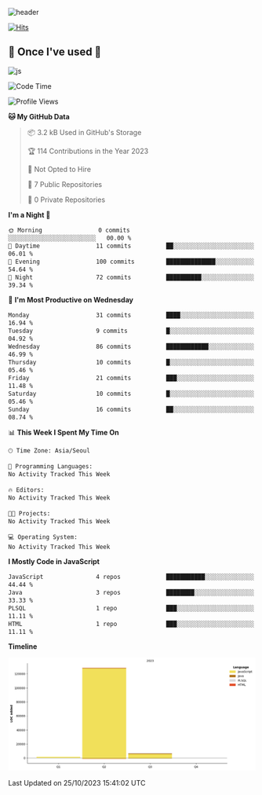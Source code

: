 <!--
**pocaaaaa/pocaaaaa** is a ✨ _special_ ✨ repository because its `README.md` (this file) appears on your GitHub profile.

Here are some ideas to get you started:

- 🔭 I’m currently working on ...
- 🌱 I’m currently learning ... 
- 👯 I’m looking to collaborate on ...
- 🤔 I’m looking for help with ...
- 💬 Ask me about ...
- 📫 How to reach me: ...
- 😄 Pronouns: ...
- ⚡ Fun fact: ...
-->

![header](https://capsule-render.vercel.app/api?type=waving&color=timeGradient&text=pocaaaaa&height=180&animation=blink&fontAlign=70&fontSize=60&fontColor=FFFFFF)

[![Hits](https://hits.seeyoufarm.com/api/count/incr/badge.svg?url=https%3A%2F%2Fgithub.com%2Fpocaaaaa&count_bg=%23A1DFF1&title_bg=%23555555&icon=&icon_color=%23E7E7E7&title=hits&edge_flat=false)](https://hits.seeyoufarm.com)

## 🔨 Once I've used 🔨 
![js](https://img.shields.io/badge/JavaScript-F7DF1E?style=for-the-badge&logo=JavaScript&logoColor=white)

<!--START_SECTION:waka-->
![Code Time](http://img.shields.io/badge/Code%20Time-0%20secs-blue)

![Profile Views](http://img.shields.io/badge/Profile%20Views-0-blue)

**🐱 My GitHub Data** 

> 📦 3.2 kB Used in GitHub's Storage 
 > 
> 🏆 114 Contributions in the Year 2023
 > 
> 🚫 Not Opted to Hire
 > 
> 📜 7 Public Repositories 
 > 
> 🔑 0 Private Repositories 
 > 
**I'm a Night 🦉** 

```text
🌞 Morning                0 commits           ░░░░░░░░░░░░░░░░░░░░░░░░░   00.00 % 
🌆 Daytime                11 commits          ██░░░░░░░░░░░░░░░░░░░░░░░   06.01 % 
🌃 Evening                100 commits         ██████████████░░░░░░░░░░░   54.64 % 
🌙 Night                  72 commits          ██████████░░░░░░░░░░░░░░░   39.34 % 
```
📅 **I'm Most Productive on Wednesday** 

```text
Monday                   31 commits          ████░░░░░░░░░░░░░░░░░░░░░   16.94 % 
Tuesday                  9 commits           █░░░░░░░░░░░░░░░░░░░░░░░░   04.92 % 
Wednesday                86 commits          ████████████░░░░░░░░░░░░░   46.99 % 
Thursday                 10 commits          █░░░░░░░░░░░░░░░░░░░░░░░░   05.46 % 
Friday                   21 commits          ███░░░░░░░░░░░░░░░░░░░░░░   11.48 % 
Saturday                 10 commits          █░░░░░░░░░░░░░░░░░░░░░░░░   05.46 % 
Sunday                   16 commits          ██░░░░░░░░░░░░░░░░░░░░░░░   08.74 % 
```


📊 **This Week I Spent My Time On** 

```text
🕑︎ Time Zone: Asia/Seoul

💬 Programming Languages: 
No Activity Tracked This Week

🔥 Editors: 
No Activity Tracked This Week

🐱‍💻 Projects: 
No Activity Tracked This Week

💻 Operating System: 
No Activity Tracked This Week
```

**I Mostly Code in JavaScript** 

```text
JavaScript               4 repos             ███████████░░░░░░░░░░░░░░   44.44 % 
Java                     3 repos             ████████░░░░░░░░░░░░░░░░░   33.33 % 
PLSQL                    1 repo              ███░░░░░░░░░░░░░░░░░░░░░░   11.11 % 
HTML                     1 repo              ███░░░░░░░░░░░░░░░░░░░░░░   11.11 % 
```



**Timeline**

![Lines of Code chart](https://raw.githubusercontent.com/pocaaaaa/pocaaaaa/main/assets/bar_graph.png)


 Last Updated on 25/10/2023 15:41:02 UTC
<!--END_SECTION:waka-->
